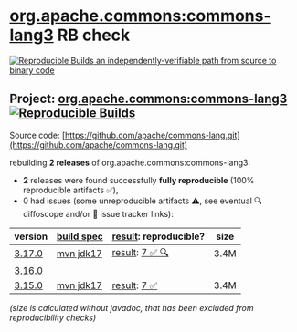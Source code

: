 [org.apache.commons:commons-lang3](https://central.sonatype.com/artifact/org.apache.commons/commons-lang3/versions) RB check
=======

[![Reproducible Builds](https://reproducible-builds.org/images/logos/rb.svg) an independently-verifiable path from source to binary code](https://reproducible-builds.org/)

## Project: [org.apache.commons:commons-lang3](https://central.sonatype.com/artifact/org.apache.commons/commons-lang3/versions) [![Reproducible Builds](https://img.shields.io/endpoint?url=https://raw.githubusercontent.com/jvm-repo-rebuild/reproducible-central/master/content/org/apache/commons/commons-lang3/badge.json)](https://github.com/jvm-repo-rebuild/reproducible-central/blob/master/content/org/apache/commons/commons-lang3/README.md)

Source code: [https://github.com/apache/commons-lang.git](https://github.com/apache/commons-lang.git)

rebuilding **2 releases** of org.apache.commons:commons-lang3:
- **2** releases were found successfully **fully reproducible** (100% reproducible artifacts :white_check_mark:),
- 0 had issues (some unreproducible artifacts :warning:, see eventual :mag: diffoscope and/or :memo: issue tracker links):

| version | [build spec](/BUILDSPEC.md) | [result](https://reproducible-builds.org/docs/jvm/): reproducible? | size |
| -- | --------- | ------ | -- |
| [3.17.0](https://central.sonatype.com/artifact/org.apache.commons/commons-lang3/3.17.0/pom) | [mvn jdk17](commons-lang3-3.17.0.buildspec) | [result](commons-lang3-3.17.0.buildinfo): [7 :white_check_mark: ](commons-lang3-3.17.0.buildcompare) [:mag:](commons-lang3-3.17.0.diffoscope) | 3.4M |
| [3.16.0](https://central.sonatype.com/artifact/org.apache.commons/commons-lang3/3.16.0/pom) | | | |
| [3.15.0](https://central.sonatype.com/artifact/org.apache.commons/commons-lang3/3.15.0/pom) | [mvn jdk17](commons-lang3-3.15.0.buildspec) | [result](commons-lang3-3.15.0.buildinfo): [7 :white_check_mark: ](commons-lang3-3.15.0.buildcompare) | 3.4M |

<i>(size is calculated without javadoc, that has been excluded from reproducibility checks)</i>
